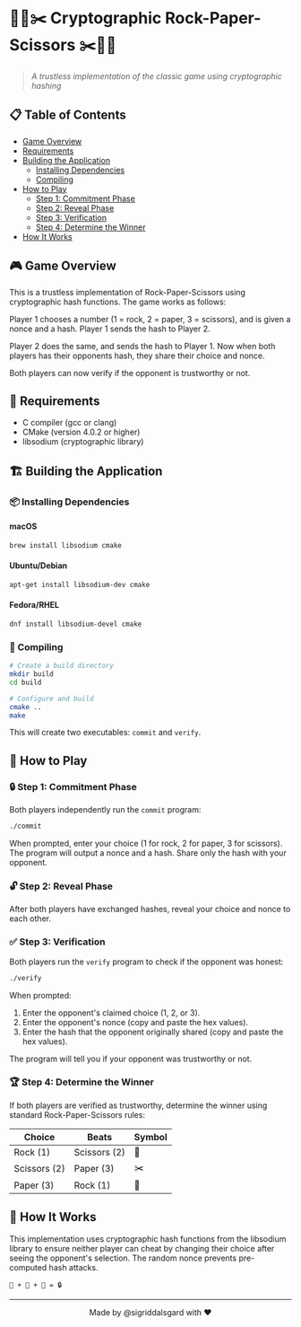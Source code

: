 # 🗿📜✂️ Cryptographic Rock-Paper-Scissors ✂️📜🗿

> *A trustless implementation of the classic game using cryptographic hashing*

## 📋 Table of Contents

- [Game Overview](#game-overview)
- [Requirements](#requirements)
- [Building the Application](#building-the-application)
  - [Installing Dependencies](#installing-dependencies)
  - [Compiling](#compiling)
- [How to Play](#how-to-play)
  - [Step 1: Commitment Phase](#step-1-commitment-phase)
  - [Step 2: Reveal Phase](#step-2-reveal-phase)
  - [Step 3: Verification](#step-3-verification)
  - [Step 4: Determine the Winner](#step-4-determine-the-winner)
- [How It Works](#how-it-works)

## 🎮 Game Overview

This is a trustless implementation of Rock-Paper-Scissors using cryptographic hash functions. The game works as follows:

Player 1 chooses a number (1 = rock, 2 = paper, 3 = scissors), and is given a nonce and a hash.
Player 1 sends the hash to Player 2.

Player 2 does the same, and sends the hash to Player 1.
Now when both players has their opponents hash, they share their choice and nonce.

Both players can now verify if the opponent is trustworthy or not.

## 🔧 Requirements

- C compiler (gcc or clang)
- CMake (version 4.0.2 or higher)
- libsodium (cryptographic library)

## 🏗️ Building the Application

### 📦 Installing Dependencies

#### macOS
```bash
brew install libsodium cmake
```

#### Ubuntu/Debian
```bash
apt-get install libsodium-dev cmake
```

#### Fedora/RHEL
```bash
dnf install libsodium-devel cmake
```

### 🔨 Compiling

```bash
# Create a build directory
mkdir build
cd build

# Configure and build
cmake ..
make
```

This will create two executables: `commit` and `verify`.

## 🎲 How to Play

### 🔒 Step 1: Commitment Phase

Both players independently run the `commit` program:

```bash
./commit
```

When prompted, enter your choice (1 for rock, 2 for paper, 3 for scissors).
The program will output a nonce and a hash. Share only the hash with your opponent.

### 🔓 Step 2: Reveal Phase

After both players have exchanged hashes, reveal your choice and nonce to each other.

### ✅ Step 3: Verification

Both players run the `verify` program to check if the opponent was honest:

```bash
./verify
```

When prompted:
1. Enter the opponent's claimed choice (1, 2, or 3).
2. Enter the opponent's nonce (copy and paste the hex values).
3. Enter the hash that the opponent originally shared (copy and paste the hex values).

The program will tell you if your opponent was trustworthy or not.

### 🏆 Step 4: Determine the Winner

If both players are verified as trustworthy, determine the winner using standard Rock-Paper-Scissors rules:

| Choice | Beats | Symbol |
|--------|-------|--------|
| Rock (1) | Scissors (2) | 🗿 |
| Scissors (2) | Paper (3) | ✂️ |
| Paper (3) | Rock (1) | 📜 |

## 🔐 How It Works

This implementation uses cryptographic hash functions from the libsodium library to ensure neither player can cheat by changing their choice after seeing the opponent's selection. The random nonce prevents pre-computed hash attacks.

```
🗿 + 🔑 + 🧮 = 🔒
```

---

<p align="center">Made by @sigriddalsgard with ❤️</p>
